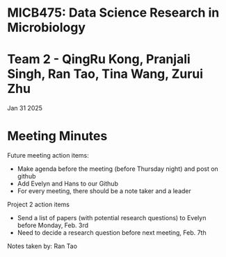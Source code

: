 # MICB475: Data Science Research in Microbiology

# Team 2 - QingRu Kong, Pranjali Singh, Ran Tao, Tina Wang, Zurui Zhu

Jan 31 2025 

# Meeting Minutes 

Future meeting action items:
- Make agenda before the meeting (before Thursday night) and post on github
- Add Evelyn and Hans to our Github
- For every meeting, there should be a note taker and a leader

Project 2 action items
- Send a list of papers (with potential research questions) to Evelyn before Monday, Feb. 3rd
- Need to decide a research question before next meeting, Feb. 7th

Notes taken by: Ran Tao
